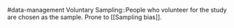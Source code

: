 #data-management 
Voluntary Sampling::People who volunteer for the study are chosen as the sample. Prone to [[Sampling bias]].
<!--SR:!2024-02-09,1,230-->

